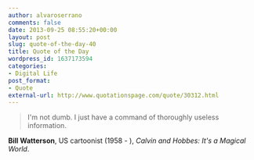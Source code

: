 ```yaml
---
author: alvaroserrano
comments: false
date: 2013-09-25 08:55:20+00:00
layout: post
slug: quote-of-the-day-40
title: Quote of the Day
wordpress_id: 1637173594
categories:
- Digital Life
post_format:
- Quote
external-url: http://www.quotationspage.com/quote/30312.html
---
```


<blockquote>I'm not dumb. I just have a command of thoroughly useless information.</blockquote>

**Bill Watterson**, US cartoonist (1958 - ), _Calvin and Hobbes: It's a Magical World_.
